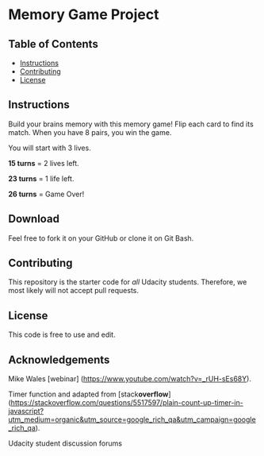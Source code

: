 # Memory Game Project

## Table of Contents

* [Instructions](#instructions)
* [Contributing](#contributing)
* [License](#license)


## Instructions

Build your brains memory with this memory game! Flip each card to find its match. When you have 8 pairs, you win the game.

You will start with 3 lives.

**15 turns** = 2 lives left.

**23 turns** = 1 life left.

**26 turns** = Game Over!


## Download

Feel free to fork it on your GitHub or clone it on Git Bash. 

## Contributing

This repository is the starter code for _all_ Udacity students. Therefore, we most likely will not accept pull requests. 

## License

This code is free to use and edit.

## Acknowledgements

Mike Wales [webinar] (https://www.youtube.com/watch?v=_rUH-sEs68Y).

Timer function and adapted from [stack**overflow**] (https://stackoverflow.com/questions/5517597/plain-count-up-timer-in-javascript?utm_medium=organic&utm_source=google_rich_qa&utm_campaign=google_rich_qa).

Udacity student discussion forums
